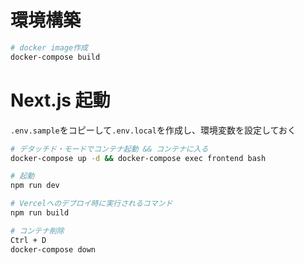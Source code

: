# 環境構築

```bash
# docker image作成
docker-compose build
```

# Next.js 起動

`.env.sample`をコピーして`.env.local`を作成し、環境変数を設定しておく

```bash
# デタッチド・モードでコンテナ起動 && コンテナに入る
docker-compose up -d && docker-compose exec frontend bash

# 起動
npm run dev

# Vercelへのデプロイ時に実行されるコマンド
npm run build

# コンテナ削除
Ctrl + D
docker-compose down
```
